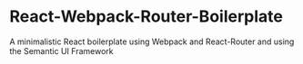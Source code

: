 # React-Webpack-Router-Boilerplate
A minimalistic React boilerplate using Webpack and React-Router and using the Semantic UI Framework
